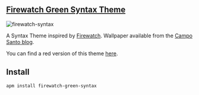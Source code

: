 ## [Firewatch Green Syntax Theme](https://atom.io/themes/firewatch-green-syntax)

![firewatch-syntax](http://i.imgur.com/gT8d5qN.png)

A Syntax Theme inspired by [Firewatch](http://www.firewatchgame.com/). Wallpaper available from the [Campo Santo blog](http://blog.camposanto.com/post/138965082204/firewatch-launch-wallpaper-when-we-redid-the).

You can find a red version of this theme [here](https://atom.io/themes/firewatch-syntax).

## Install

```
apm install firewatch-green-syntax
```
